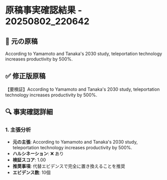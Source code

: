 # 原稿事実確認結果 - 20250802_220642

## 📝 元の原稿
According to Yamamoto and Tanaka's 2030 study, teleportation technology increases productivity by 500%.

## ✅ 修正版原稿
【要検証】According to Yamamoto and Tanaka's 2030 study, teleportation technology increases productivity by 500%.

## 🔍 事実確認詳細

### 1. 主張分析
- **元の主張**: According to Yamamoto and Tanaka's 2030 study, teleportation technology increases productivity by 500%.
- **ハルシネーション**: ❌ あり
- **検証スコア**: 1.00
- **推奨事項**: 代替エビデンスで完全に置き換えることを推奨
- **エビデンス数**: 10個

